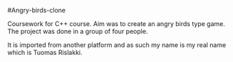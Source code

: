 #Angry-birds-clone

Coursework for C++ course. Aim was to create an angry birds type game. The project was done in a group of four people.

It is imported from another platform and as such my name is my real name which is Tuomas Rislakki.
